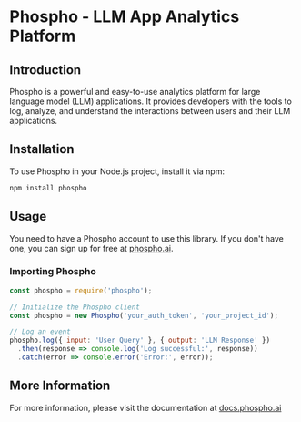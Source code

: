# Phospho - LLM App Analytics Platform

## Introduction
Phospho is a powerful and easy-to-use analytics platform for large language model (LLM) applications. It provides developers with the tools to log, analyze, and understand the interactions between users and their LLM applications.

## Installation
To use Phospho in your Node.js project, install it via npm:

```bash
npm install phospho
```


## Usage

You need to have a Phospho account to use this library. If you don't have one, you can sign up for free at [phospho.ai](https://phospho.ai).

### Importing Phospho

```javascript
const phospho = require('phospho');

// Initialize the Phospho client
const phospho = new Phospho('your_auth_token', 'your_project_id');

// Log an event
phospho.log({ input: 'User Query' }, { output: 'LLM Response' })
  .then(response => console.log('Log successful:', response))
  .catch(error => console.error('Error:', error));
```

## More Information

For more information, please visit the documentation at [docs.phospho.ai](https://docs.phospho.ai)